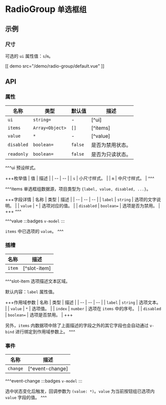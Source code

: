 # RadioGroup <small>单选框组</small>

## 示例

### 尺寸

可选的 `ui` 属性值：`s`/`m`。

[[ demo src="/demo/radio-group/default.vue" ]]

## API

### 属性

| 名称 | 类型 | 默认值 | 描述 |
| -- | -- | -- | -- |
| `ui` | `string=` | - | [^ui] |
| `items` | `Array<Object>` | `[]` | [^items] |
| `value` | `*` | - | [^value] |
| `disabled` | `boolean=` | `false` | 是否为禁用状态。 |
| `readonly` | `boolean=` | `false` | 是否为只读状态。 |

^^^ui
预设样式。

+++枚举值
| 值 | 描述 |
| -- | -- |
| `s` | 小尺寸样式。 |
| `m` | 中尺寸样式。 |
^^^

^^^items
单选框组数据源，项目类型为 `{label, value, disabled, ...}`。

+++字段详情
| 名称 | 类型 | 描述 |
| -- | -- | -- |
| `label` | `string` | 选项的文字说明。 |
| `value` | `*` | 选项对应的值。 |
| `disabled` | `boolean=` | 选项是否为禁用。 |
+++
^^^

^^^value
:::badges
`v-model`
:::

`items` 中已选项的 `value`。
^^^

### 插槽

| 名称 | 描述 |
| -- | -- |
| `item` | [^slot-item] |

^^^slot-item
选项描述文本区域。

默认内容：`label` 属性值。

+++作用域参数
| 名称 | 类型 | 描述 |
| -- | -- | -- |
| `label` | `string` | 选项文本。 |
| `value` | `*` | 选项值。 |
| `index` | `number` | 选项在 `items` 中的序号。 |
| `disabled` | `boolean=` | 选项是否禁用。 |
+++

另外，`items` 内数据项中除了上面描述的字段之外的其它字段也会自动通过 `v-bind` 进行绑定到作用域参数上。
^^^

### 事件

| 名称 | 描述 |
| -- | -- |
| `change` | [^event-change] |

^^^event-change
:::badges
`v-model`
:::

选中状态变化后触发，回调参数为 `(value: *)`。`value` 为当前按钮组已选项内 `value` 字段的值。
^^^
